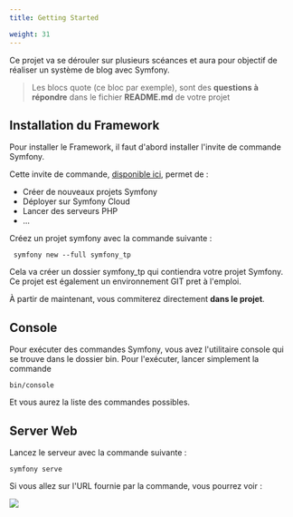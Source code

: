 ```yaml
---
title: Getting Started

weight: 31
---
```


Ce projet va se dérouler sur plusieurs scéances et aura pour objectif de réaliser un système de blog avec Symfony. 

> Les blocs quote (ce bloc par exemple), sont des **questions à répondre** dans le fichier **README.md** de votre projet

## Installation du Framework

Pour installer le Framework, il faut d'abord installer l'invite de commande Symfony.

Cette invite de commande, [disponible ici](https://symfony.com/download), permet de : 
- Créer de nouveaux projets Symfony
- Déployer sur Symfony Cloud
- Lancer des serveurs PHP
- ...

Créez un projet symfony avec la commande suivante : 

```
 symfony new --full symfony_tp
```

Cela va créer un dossier symfony_tp qui contiendra votre projet Symfony. Ce projet est également un environnement GIT pret à l'emploi.

À partir de maintenant, vous commiterez directement **dans le projet**.


## Console

Pour exécuter des commandes Symfony, vous avez l'utilitaire console qui se trouve dans le dossier bin. Pour l'exécuter, lancer simplement la commande 
```
bin/console
```
Et vous aurez la liste des commandes possibles. 

## Server Web
Lancez le serveur avec la commande suivante : 
```
symfony serve
```
Si vous allez sur l'URL fournie par la commande, vous pourrez voir :

![](https://i.imgur.com/FXxGWEM.png)


